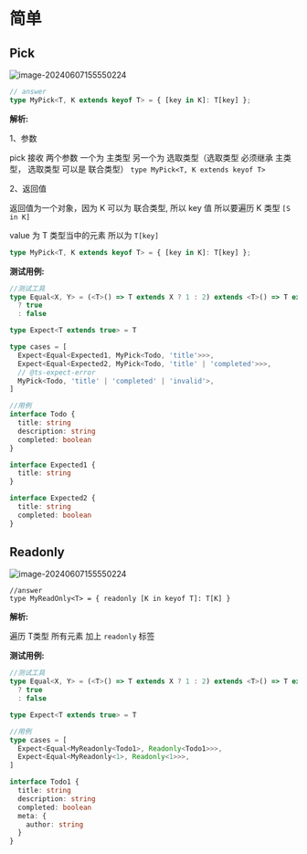# 简单

## Pick

![image-20240607155550224](http://cdn.chen-zeqi.cn//1717746984077.jpg)

```ts
// answer
type MyPick<T, K extends keyof T> = { [key in K]: T[key] };
```

**解析:**

1、参数

pick 接收 两个参数 一个为 主类型 另一个为 选取类型（选取类型 必须继承 主类型， 选取类型 可以是 联合类型） `type MyPick<T, K extends keyof T>`

2、返回值

返回值为一个对象，因为 K 可以为 联合类型, 所以 key 值 所以要遍历 K 类型 `[S in K]`

value 为 T 类型当中的元素 所以为 `T[key]`

```ts
type MyPick<T, K extends keyof T> = { [key in K]: T[key] };
```

**测试用例:**

```ts
//测试工具
type Equal<X, Y> = (<T>() => T extends X ? 1 : 2) extends <T>() => T extends Y ? 1 : 2
  ? true
  : false

type Expect<T extends true> = T

type cases = [
  Expect<Equal<Expected1, MyPick<Todo, 'title'>>>,
  Expect<Equal<Expected2, MyPick<Todo, 'title' | 'completed'>>>,
  // @ts-expect-error
  MyPick<Todo, 'title' | 'completed' | 'invalid'>,
]

//用例
interface Todo {
  title: string
  description: string
  completed: boolean
}

interface Expected1 {
  title: string
}

interface Expected2 {
  title: string
  completed: boolean
}
```



## Readonly

![image-20240607155550224](http://cdn.chen-zeqi.cn//1718094560241.jpg)

```TS
//answer
type MyReadOnly<T> = { readonly [K in keyof T]: T[K] }
```

**解析:**

遍历 T类型 所有元素 加上 `readonly` 标签

**测试用例:**

```ts
//测试工具
type Equal<X, Y> = (<T>() => T extends X ? 1 : 2) extends <T>() => T extends Y ? 1 : 2
  ? true
  : false

type Expect<T extends true> = T

//用例
type cases = [
  Expect<Equal<MyReadonly<Todo1>, Readonly<Todo1>>>,
  Expect<Equal<MyReadonly<1>, Readonly<1>>>,
]

interface Todo1 {
  title: string
  description: string
  completed: boolean
  meta: {
    author: string
  }
}
```

